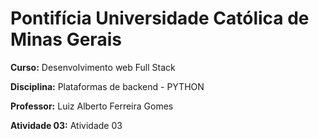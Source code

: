 # Pontifícia Universidade Católica de Minas Gerais

 **Curso:** Desenvolvimento web Full Stack
 
 **Disciplina:** Plataformas de backend - PYTHON
 
 **Professor:** Luiz Alberto Ferreira Gomes
 
 **Atividade 03:**  Atividade 03

